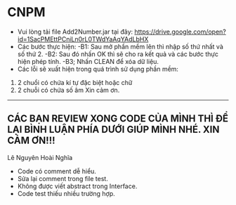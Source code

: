 # CNPM

+ Vui lòng tải file Add2Number.jar tại đây: https://drive.google.com/open?id=1SacPMEttPCniLn0rL0TWdYaAqYAdLbHX
+ Các bước thực hiện:
  -B1: Sau mở phần mềm lên thì nhập số thứ nhất và số thứ 2.
  -B2: Sau đó nhấn OK thì sẽ cho ra kết quả và các bước thực hiện phép tính.
  -B3; Nhấn CLEAN để xóa dữ liệu.
 + Các lỗi sẽ xuất hiện trong quá trình sử dụng phần mềm:
  1. 2 chuổi có chứa kí tự đặc biệt hoặc chữ
  2. 2 chuỗi có chứa số âm
 Xin cảm ơn.
 
 
 ---------------------------------------
 CÁC BẠN REVIEW XONG CODE CỦA MÌNH THÌ ĐỂ LẠI BÌNH LUẬN PHÍA DƯỚI GIÚP MÌNH NHÉ. XIN CẢM ƠN!!!
 ---------------------------------------
 
 Lê Nguyên Hoài Nghĩa
 - Code có comment dễ hiểu.
 - Sửa lại comment trong file test.
 - Không được viết abstract trong Interface.
 - Code test thiếu nhiều trường hợp.
 


